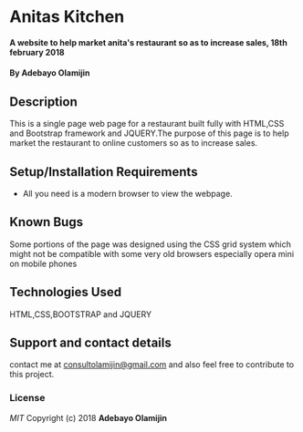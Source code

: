 # Anitas Kitchen
#### A website to help market anita's restaurant so as to increase sales, 18th february 2018
#### By **Adebayo Olamijin**
## Description
This is a single page web page for a restaurant built fully with HTML,CSS and Bootstrap framework and JQUERY.The purpose of this page is to help market the restaurant to online customers so as to increase sales.
## Setup/Installation Requirements
* All you need is a modern browser to view the webpage.

## Known Bugs
Some portions of the page was designed using the CSS grid system which might not be compatible
with some very old browsers especially opera mini on mobile phones

## Technologies Used
HTML,CSS,BOOTSTRAP and JQUERY
## Support and contact details
contact me at consultolamijin@gmail.com and also feel free to contribute to this project.
### License
*MIT*
Copyright (c) 2018 **Adebayo Olamijin**
